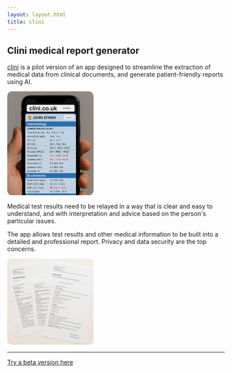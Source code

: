 ```yaml
---
layout: layout.html
title: clini
---
```

<h2>Clini medical report generator</h2>

[clini](https://www.clini.co.uk) is a pilot version of an app designed to streamline the extraction of medical data from clinical documents, and generate patient-friendly reports using AI. 

<a href="https://www.clini.co.uk">
<img style="max-width: 200px; border-radius: 5%;" src="/assets/images/phonedemo.jpg" alt="phone">
</a>

Medical test results need to be relayed in a way that is clear and easy to understand, and with interpretation and advice based on the person's particular issues.

The app allows test results and other medical information to be built into a detailed and professional report. Privacy and data security are the top concerns. 

<img style="max-width: 200px; border-radius: 5%;" src="/assets/images/reportdemo.jpg" alt="report">

<hr>

[Try a beta version here](https://www.clini.co.uk)